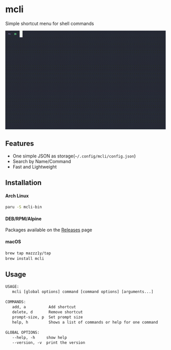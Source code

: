 # mcli

Simple shortcut menu for shell commands

![](./.github/demo.gif)

## Features

* One simple JSON as storage(`~/.config/mcli/config.json`)
* Search by Name/Command
* Fast and Lightweight

## Installation

#### Arch Linux

```bash
paru -S mcli-bin
```

#### DEB/RPM/Alpine

Packages available on the [Releases](https://github.com/mazzz1y/mcli/releases) page

#### macOS

```bash
brew tap mazzz1y/tap
brew install mcli
```

## Usage

```
USAGE:
   mcli [global options] command [command options] [arguments...]

COMMANDS:
   add, a          Add shortcut
   delete, d       Remove shortcut
   prompt-size, p  Set prompt size
   help, h         Shows a list of commands or help for one command

GLOBAL OPTIONS:
   --help, -h     show help
   --version, -v  print the version
```

